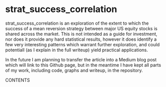 # strat_success_correlation

strat_success_correlation is an exploration of the extent to which the success of a mean reversion strategy between major US equity stocks is shared across the market. This is not intended as a guide for investment, nor does it provide any hard statistical results, however it does identify a few very interesting patterns which warrant further exploration, and could potentiall (as I explain in the full writeup) yield practical applications.

In the future I am planning to transfer the article into a Medium blog post which will link to this Github page, but in the meantime I have kept all parts of my work, including code, graphs and writeup, in the repository.

CONTENTS


